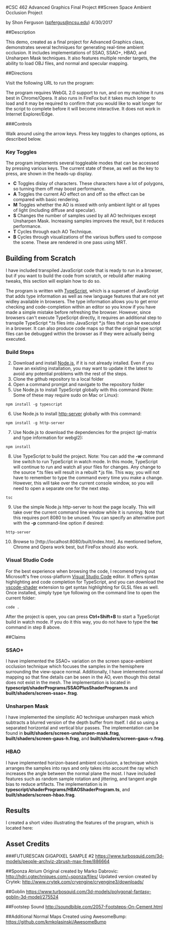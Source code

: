 #CSC 462 Advanced Graphics Final Project
##Screen Space Ambient Occlusion Project

by Shon Ferguson (spfergus@ncsu.edu)
4/30/2017

##Description

This demo, created as a final project for Advanced Graphics class, demonstrates several techniques for generating real-time ambient occlusion.  It includes implementations of SSAO, SSAO+, HBAO, and Unsharpen Mask techniques.  It also features multiple render targets, the ability to load OBJ files, and normal and specular mapping.

##Directions

Visit the following URL to run the program:

The program requires WebGL 2.0 support to run, and on my machine it runs best in Chrome/Opera.  It also runs in FireFox but it takes much longer to load and it may be required to confirm that you would like to wait longer for the script to complete before it will become interactive.  It does not work in Internet Explorer/Edge.

###Controls

Walk around using the arrow keys.  Press key toggles to changes options, as described below.

### Key Toggles

The program implements several toggleable modes that can be accessed by pressing various keys.  The current state of these, as well as the key to press, are shown in the heads-up display.
 * **C** Toggles dislay of characters.  These characters have a lot of polygons, so turning them off may boost performance.
 * **A** Toggles the current AO effect on and off so the effect can be compared with basic rendering.
 * **M** Toggles whether the AO is mixed with only ambient light or all types of light (including diffuse and specular).
 * **S** Changes the number of samples used by all AO techniques except Unsharpen Mask.  Increasing samples improves the result, but it reduces performance.
 * **T** Cycles through each AO Technique.
 * **B** Cycles through visualizations of the various buffers used to compose the scene.  These are rendered in one pass using MRT.

## Building from Scratch

I have included transpiled JavaScript code that is ready to run in a browser, but if you want to build the code from scratch, or rebuild after making tweaks, this section will explain how to do so.

The program is written with [TypeScript](http://www.typescriptlang.org), which is a superset of JavaScript that adds type information as well as new language features that are not yet widley available in browsers.  The type information allows you to get error checking and code-completion within an editor so you know if you have made a simple mistake before refreshing the browser.  However, since browsers can't execute TypeScript directly, it requires an additional step to transpile TypeScript *.ts files into JavaScript *.js files that can be executed in a browser.  It can also produce code maps so that the original type script files can be debugged within the browser as if they were actually being executed.

### Build Steps

2. Download and install [Node.js](https://nodejs.org/en/), if it is not already intalled.  Even if you have an existing installation, you may want to update it the latest to avoid any potential problems with the rest of the steps.
3. Clone the github repository to a local folder
4. Open a command promjpt and navigate to the repository folder
5. Use Node.js to install TypeScript globally with this command (Note: Some of these may require sudo on Mac or Linux):
```
npm install -g typescript
```
6. Use Node.js to install [http-server](https://www.npmjs.com/package/http-server) globally with this command:
```
npm install -g http-server
```
7. Use Node.js to download the dependencies for the project (gl-matrix and type information for webgl2):
```
npm install
```
8. Use TypeScript to build the project.  Note: You can add the **-w** command line switch to run TypeScript in watch mode.  In this mode, TypeScript will continue to run and watch all your files for changes.  Any change to the source *.ts files will result in a rebuilt *.js file.  This way, you will not have to remember to type the command every time you make a change.  However, this will take over the current console window, so you will need to open a separate one for the next step.
```
tsc
```
9. Use the simple Node.js http-server to host the page locally.  This will take over the current command line window while it is running.  Note that this requires port 8080 to be unused.  You can specify an alternative port with the **-p** command-line option if desired:
```
http-server
````
10. Browse to [http://localhost:8080/built/index.htm].  As mentioned before, Chrome and Opera work best, but FireFox should also work.

### Visual Studio Code

For the best experience when browsing the code, I recomend trying out Microsoft's free cross-platform [Visual Studio Code](https://code.visualstudio.com) editor.  It offers syntax highlighting and code completion for TypeScript, and you can download the [vscode-shader](https://github.com/stef-levesque/vscode-shader) extension to get syntax highlighting for GLSL files as well.  Once installed, simply type tye following on the command line to open the current folder:
```
code .
```
After the project is open, you can press **Ctrl+Shift+B** to start a TypeScript build in watch mode.  If you do it this way, you do not have to type the **tsc** command in step 8 above.

##Claims

### SSAO+

I have implemented the SSAO+ variation on the screen space-ambient occlusion technique which focuses the samples in the hemisphere surrounding the view-space normal.  Additionally, I have imlemented normal mapping so that fine details can be seen in the AO, even though this detail does not exist in the mesh. The implementation is located in **typescript/shaderPrograms/SSAOPlusShaderProgram.ts** and **built/shaders/screen-ssao+.frag**.

### Unsharpen Mask

I have implemented the simplistic AO technique unsharpen mask which subtracts a blurred version of the depth buffer from itself.  I did so using a separated horizontal and vertical blur passes.  The implementation can be found in **built/shaders/screen-unsharpen-mask.frag**, **built/shaders/screen-gaus-h.frag**, and **built/shaders/screen-gaus-v.frag**.

### HBAO

I have implemented horizon-based ambient occlusion, a technique which arranges the samples into rays and only takes into account the ray which increases the angle between the normal plane the most.  I have included features such as random sample rotation and jittering, and tangent angle bias to reduce artifacts.  The implementation is in **typescript/shaderPrograms/HBAOShaderProgram.ts**, and **built/shaders/screen-hbao.frag**.

## Results

I created a short video illustrating the features of the program, which is located here:

## Asset Credits

###FUTURESCAN GIGAPIXEL SAMPLE #2
https://www.turbosquid.com/3d-models/people-archviz-zbrush-max-free/886664

##Sponza Atrium
Original created by Marko Dabrovic: http://hdri.cgtechniques.com/~sponza/files/
Updated version created by Crytek: http://www.crytek.com/cryengine/cryengine3/downloads/

##Goblin
https://www.turbosquid.com/3d-models/polygonal-fantasy-goblin-3d-model/275524

##Footstep Sound
http://soundbible.com/2057-Footsteps-On-Cement.html

##Additional Normal Maps
Created using AwesomeBump: https://github.com/kmkolasinski/AwesomeBump
